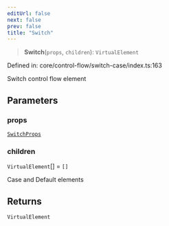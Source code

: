 ```yaml
---
editUrl: false
next: false
prev: false
title: "Switch"
---
```


> **Switch**(`props`, `children`): `VirtualElement`

Defined in: core/control-flow/switch-case/index.ts:163

Switch control flow element

## Parameters

### props

[`SwitchProps`](/api/core-index/interfaces/switchprops/)

### children

`VirtualElement`[] = `[]`

Case and Default elements

## Returns

`VirtualElement`
